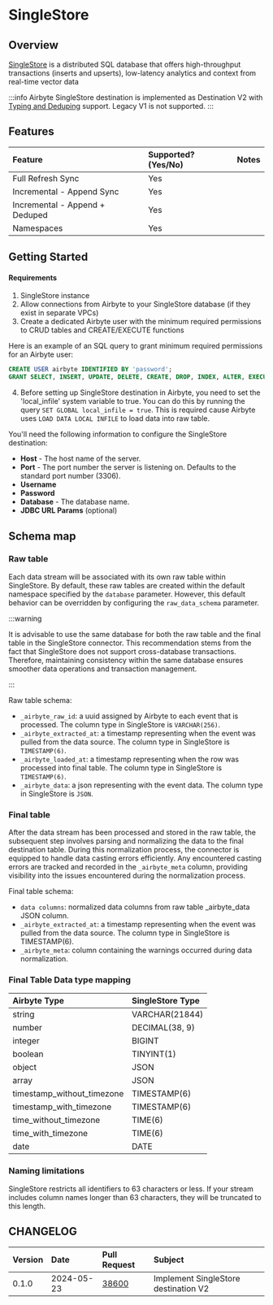 # SingleStore

## Overview

[SingleStore](https://www.singlestore.com/) is a distributed SQL database that offers
high-throughput transactions (inserts and upserts), low-latency analytics and context from real-time
vector data

:::info
Airbyte SingleStore destination is implemented as Destination V2
with [Typing and Deduping](https://docs.airbyte.com/using-airbyte/core-concepts/typing-deduping) support. Legacy V1 is
not supported.
:::

## Features

| Feature                        | Supported?\(Yes/No\) | Notes |
|:-------------------------------|:---------------------|:------|
| Full Refresh Sync              | Yes                  |       |
| Incremental - Append Sync      | Yes                  |       |
| Incremental - Append + Deduped | Yes                  |       |
| Namespaces                     | Yes                  |       |

## Getting Started

#### Requirements

1. SingleStore instance
2. Allow connections from Airbyte to your SingleStore database \(if they exist in separate VPCs\) 
3. Create a dedicated Airbyte user with the minimum required permissions to CRUD tables and CREATE/EXECUTE functions

Here is an example of an SQL query to grant minimum required permissions for an Airbyte user:

```sql
CREATE USER airbyte IDENTIFIED BY 'password';
GRANT SELECT, INSERT, UPDATE, DELETE, CREATE, DROP, INDEX, ALTER, EXECUTE, CREATE ROUTINE, ALTER ROUTINE, CREATE DATABASE ON db.* TO 'airbyte'@'%';
```

4. Before setting up SingleStore destination in Airbyte, you need to set the 'local_infile' system variable to true. You
   can do this by running the query `SET GLOBAL local_infile = true`. This is required cause Airbyte
   uses `LOAD DATA LOCAL INFILE` to load data into raw table.

You'll need the following information to configure the SingleStore destination:

- **Host** - The host name of the server.
- **Port** - The port number the server is listening on. Defaults to the standard port
  number (3306).
- **Username**
- **Password**
- **Database** - The database name.
- **JDBC URL Params** (optional)

## Schema map

### Raw table

Each data stream will be associated with its own raw table within SingleStore. By default, these raw tables are created
within the default namespace specified by the `database` parameter. However, this default behavior can be overridden by
configuring the `raw_data_schema` parameter.

:::warning

It is advisable to use the same database for both the raw table and the final table in the SingleStore connector.
This recommendation stems from the fact that SingleStore does not support cross-database transactions.
Therefore, maintaining consistency within the same database ensures smoother data operations and transaction management.

:::

Raw table schema:

- `_airbyte_raw_id`: a uuid assigned by Airbyte to each event that is processed. The column type in
  SingleStore is `VARCHAR(256)`.
- `_airbyte_extracted_at`: a timestamp representing when the event was pulled from the data source.
  The column type in SingleStore is `TIMESTAMP(6)`.
- `_airbyte_loaded_at`: a timestamp representing when the row was processed into final table. The
  column type in SingleStore is `TIMESTAMP(6)`.
- `_airbyte_data`: a json representing with the event data. The
  column type in SingleStore is `JSON`.

### Final table

After the data stream has been processed and stored in the raw table, the subsequent step involves parsing and
normalizing
the data to the final destination table. During this normalization process, the connector is equipped to handle data
casting errors efficiently.
Any encountered casting errors are tracked and recorded in the `_airbyte_meta` column, providing visibility into the
issues encountered during the normalization process.

Final table schema:
* `data columns`: normalized data columns from raw table _airbyte_data JSON column.
* `_airbyte_extracted_at`: a timestamp representing when the event was pulled from the data source. The column type in SingleStore is TIMESTAMP(6).
* `_airbyte_meta`: column containing the warnings occurred during data normalization. 


### Final Table Data type mapping

| Airbyte Type               | SingleStore Type |
|:---------------------------|:-----------------|
| string                     | VARCHAR(21844)   |
| number                     | DECIMAL(38, 9)   |
| integer                    | BIGINT           |
| boolean                    | TINYINT(1)       |
| object                     | JSON             |
| array                      | JSON             |
| timestamp_without_timezone | TIMESTAMP(6)     |
| timestamp_with_timezone    | TIMESTAMP(6)     |
| time_without_timezone      | TIME(6)          |
| time_with_timezone         | TIME(6)          |
| date                       | DATE             |

### Naming limitations

SingleStore restricts all identifiers to 63 characters or less. If your stream includes column names
longer than 63 characters, they will be truncated to this length.

## CHANGELOG

| Version | Date       | Pull Request                                             | Subject                              |
|:--------|:-----------|:---------------------------------------------------------|:-------------------------------------|
| 0.1.0   | 2024-05-23 | [38600](https://github.com/airbytehq/airbyte/pull/38600) | Implement SingleStore destination V2 |
